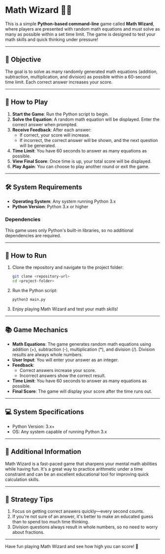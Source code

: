 # Math Wizard 🧙‍♂️

This is a simple **Python-based command-line** game called **Math Wizard**, where players are presented with random math equations and must solve as many as possible within a set time limit. The game is designed to test your math skills and quick thinking under pressure!

---

## 🎯 Objective

The goal is to solve as many randomly generated math equations (addition, subtraction, multiplication, and division) as possible within a 60-second time limit. Each correct answer increases your score.

---

## 🚀 How to Play

1. **Start the Game**: Run the Python script to begin.
2. **Solve the Equation**: A random math equation will be displayed. Enter the correct answer when prompted.
3. **Receive Feedback**: After each answer:
   - If correct, your score will increase.
   - If incorrect, the correct answer will be shown, and the next question will be generated.
4. **Time Limit**: You have 60 seconds to answer as many equations as possible.
5. **View Final Score**: Once time is up, your total score will be displayed.
6. **Play Again**: You can choose to play another round or exit the game.

---

## 🛠 System Requirements

- **Operating System**: Any system running Python 3.x
- **Python Version**: Python 3.x or higher

### Dependencies

This game uses only Python's built-in libraries, so no additional dependencies are required.

---

## 🔧 How to Run

1. Clone the repository and navigate to the project folder:
   ```bash
   git clone <repository-url>
   cd <project-folder>
   ```

2. Run the Python script:
   ```bash
   python3 main.py
   ```

3. Enjoy playing Math Wizard and test your math skills!

---

## 📚 Game Mechanics

- **Math Equations**: The game generates random math equations using addition (+), subtraction (-), multiplication (*), and division (/). Division results are always whole numbers.
- **User Input**: You will enter your answer as an integer.
- **Feedback**: 
   - Correct answers increase your score.
   - Incorrect answers show the correct result.
- **Time Limit**: You have 60 seconds to answer as many equations as possible.
- **Final Score**: The game will display your score after the time runs out.

---

## 💻 System Specifications

- Python Version: 3.x+
- OS: Any system capable of running Python 3.x

---

## 📖 Additional Information

Math Wizard is a fast-paced game that sharpens your mental math abilities while having fun. It's a great way to practice arithmetic under a time constraint and can be an excellent educational tool for improving quick calculation skills.

---

## 🤔 Strategy Tips

1. Focus on getting correct answers quickly—every second counts.
2. If you're not sure of an answer, it's better to make an educated guess than to spend too much time thinking.
3. Division questions always result in whole numbers, so no need to worry about fractions.

---

Have fun playing Math Wizard and see how high you can score! 🎉